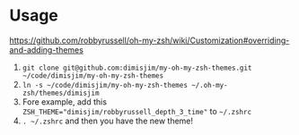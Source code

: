 # Usage

https://github.com/robbyrussell/oh-my-zsh/wiki/Customization#overriding-and-adding-themes

1. `git clone git@github.com:dimisjim/my-oh-my-zsh-themes.git ~/code/dimisjim/my-oh-my-zsh-themes`
2. `ln -s ~/code/dimisjim/my-oh-my-zsh-themes ~/.oh-my-zsh/themes/dimisjim`
3. Fore example, add this `ZSH_THEME="dimisjim/robbyrussell_depth_3_time"` to `~/.zshrc`
4. `. ~/.zshrc` and then you have the new theme!
